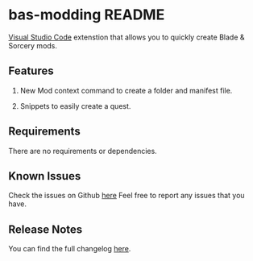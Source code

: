 # bas-modding README
[Visual Studio Code](https://code.visualstudio.com) extenstion that allows you to quickly create Blade & Sorcery mods.

## Features

1. New Mod context command to create a folder and manifest file.

2. Snippets to easily create a quest.

## Requirements

There are no requirements or dependencies.

## Known Issues

Check the issues on Github [here](https://github.com/HuJohner/vscode-bas-modding-ext/issues?q=is%3Aissue+is%3Aopen+sort%3Aupdated-desc+label%3Abug) Feel free to report any issues that you have.

## Release Notes

You can find the full changelog [here](https://github.com/HuJohner/vscode-bas-modding-ext/blob/master/CHANGELOG.md).
